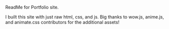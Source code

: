 ReadMe for Portfolio site. 


I built this site with just raw html, css, and js. Big thanks to wow.js, anime.js, and animate.css contributors for the additional assets! 
